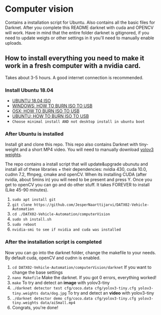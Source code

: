 # Computer vision
Contains a installation script for Ubuntu. Also contains all the basic files for Darknet. After you complete this README darknet with cuda and OPENCV will work. Have in mind that the entire folder darknet is gitignored, if you need to update weigts or other settings in it you'll need to manually enable uploads.

## How to install everything you need to make it work in a fresh computer with a nvidia card.
Takes about 3-5 hours. A good internet connection is recommended.

### Install Ubuntu 18.04
- [UBUNTU 18.04 ISO](http://releases.ubuntu.com/18.04.4/ubuntu-18.04.4-desktop-amd64.iso?_ga=2.123161739.1046437142.1583252540-1896361471.1583252540)
- [WINDOWS: HOW TO BURN ISO TO USB](https://ubuntu.com/tutorials/tutorial-create-a-usb-stick-on-windows#1-overview)
- [OSX: HOW TO BURN ISO TO USB](https://ubuntu.com/tutorials/tutorial-create-a-usb-stick-on-macos?_ga=2.223117851.1046437142.1583252540-1896361471.1583252540#1-overview)
- [UBUNTU: HOW TO BURN ISO TO USB](https://ubuntu.com/tutorials/tutorial-create-a-usb-stick-on-ubuntu?_ga=2.223117851.1046437142.1583252540-1896361471.1583252540#1-overview)
- ```Choose minimal install AND not desktop install in ubuntu boot```

### After Ubuntu is installed
Install git and clone this repo. This repo also contains Darknet with tiny-weight and a short MP4 video. You will need to manually download [yolov3 weights](https://pjreddie.com/media/files/yolov3.weights).

The repo contains a install script that will update&upgrade ubunutu and install all of these libraries + their dependencies: nvidia 430, cuda 10.0, cudnn 7.2, ffmpeg, cmake and openCV.
When its installing CUDA (after nvidia, about 5mins in) you will need to be present and press Y.
Once you get to openCV you can go and do other stuff. It takes FOREVER to install (Like 45-90 minutes).

1. ```sudo apt install git```
2. ```git clone https://github.com/JesperNaarttijarvi/DATX02-Vehicle-Automation```
3. ```cd ./DATX02-Vehicle-Automation/computerVision```
4. ```sudo sh install.sh```
5. ```sudo reboot```
6. ```nvidia-smi to see if nvidia and cuda was installed```

### After the installation script is completed
Now you can go into the darknet folder, change the makefile to your needs. By default cuda, openCV and cudnn is enabled.

1. ```cd DATX02-Vehicle-Automation/computerVision/darknet```
If you want to change the base settings
2. ```nano Makefile```
Make the darknet. If you got 0 errors, everything worked! 
3. ```make```
To try and detect an **image** with yolov3-tiny
4. ``./darknet detector test cfg/coco.data cfg/yolov3-tiny.cfg yolov3-tiny.weights data/dog.jpg``
To try and detect an **video** with yolov3-tiny
5. ``./darknet detector demo cfg/coco.data cfg/yolov3-tiny.cfg yolov3-tiny.weights data/aiSmall.mp4``
6. Congrats, you're done!
